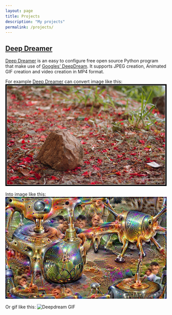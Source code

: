 ```yaml
---
layout: page
title: Projects
description: "My projects"
permalink: /projects/
---
```


## [Deep Dreamer][deepdreamer]

[Deep Dreamer][deepdreamer] is an easy to configure free open source Python program that make use of [Googles' DeepDream](https://github.com/google/deepdream/).
It supports JPEG creation, Animated GIF creation and video creation in MP4 format.

For example [Deep Dreamer][deepdreamer] can convert image like this:
![Original JPEG](/images/deepdreamer_original_a.jpg)

Into image like this:
![Deepdream JPEG](/images/deepdreamer_dream_aa.jpg)

Or gif like this:
![Deepdream GIF](/images/deepdreamer_dream_ab.gif)

[deepdreamer]: https://github.com/kesara/deepdreamer
